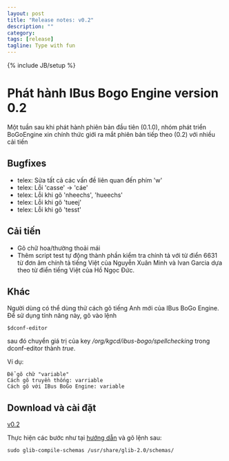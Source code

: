 ```yaml
---
layout: post
title: "Release notes: v0.2"
description: ""
category:
tags: [release]
tagline: Type with fun
---
```

{% include JB/setup %}
# Phát hành IBus Bogo Engine version 0.2

Một tuần sau khi phát hành phiên bản đầu tiên (0.1.0), nhóm phát triển
BoGoEngine xin chính thức giới ra mắt phiên bản tiếp theo (0.2) với
nhiều cải tiến

## Bugfixes
- telex: Sửa tất cả các vấn đề liên quan đến phím 'w'
- telex: Lỗi 'casse' -> 'cáe'
- telex: Lỗi khi gõ 'nheechs', 'hueechs'
- telex: Lỗi khi gõ 'tueej'
- telex: Lỗi khi gõ 'tesst'

## Cải tiến
- Gõ chữ hoa/thường thoải mái
- Thêm script test tự động thành phần kiểm tra chính tả với từ điển
6631 từ đơn âm chính tả tiếng Việt của Nguyễn Xuân Minh và Ivan Garcia
dựa theo từ điển tiếng Việt của Hồ Ngọc Đức.

## Khác

Người dùng có thể dùng thử cách gõ tiếng Anh mới của IBus BoGo
Engine.  Để sử dụng tính năng này, gõ vào lệnh

    $dconf-editor
    
sau đó chuyển giá trị của key */org/kgcd/ibus-bogo/spellchecking* trong
dconf-editor thành *true*.

Ví dụ:

    Để gõ chữ "variable"
    Cách gõ truyền thống: varriable
    Cách gõ với IBus BoGo Engine: variable
    
## Download và cài đặt

[v0.2](https://github.com/downloads/BoGoEngine/ibus-bogo-python/ibus-bogo_0.2_all.deb)

Thực hiện các bước như tại [hướng dẫn](https://github.com/BoGoEngine/ibus-bogo-python) và gõ lệnh sau:

    sudo glib-compile-schemas /usr/share/glib-2.0/schemas/
